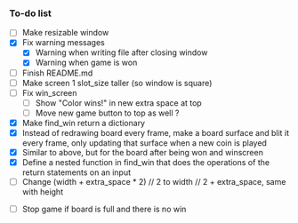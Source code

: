 ### To-do list
- [ ] Make resizable window
- [x] Fix warning messages
  - [x] Warning when writing file after closing window
  - [x] Warning when game is won
- [ ] Finish README.md
- [ ] Make screen 1 slot_size taller (so window is square)
- [ ] Fix win_screen
  - [ ] Show "Color wins!" in new extra space at top
  - [ ] Move new game button to top as well ?
- [x] Make find_win return a dictionary
- [x] Instead of redrawing board every frame, make a board surface and blit it every frame, only updating that surface when a new coin is played
- [x] Similar to above, but for the board after being won and winscreen
- [x] Define a nested function in find_win that does the operations of the return statements on an input
- [ ] Change (width + extra_space * 2) // 2 to width // 2 + extra_space, same with height
<!--
- [ ] Make extra_space independent of slot_size in usages
-->
- [ ] Stop game if board is full and there is no win
